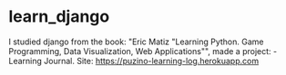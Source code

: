# learn_django
I studied django from the book: "Eric Matiz "Learning Python. Game Programming, Data Visualization, Web Applications"", made a project: - Learning Journal.
Site: https://puzino-learning-log.herokuapp.com